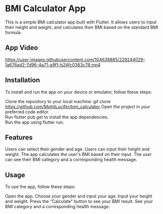 # BMI Calculator App

This is a simple BMI calculator app built with Flutter. It allows users to input their height and weight, and calculates their BMI based on the standard BMI formula.

## App Video
https://user-images.githubusercontent.com/104638885/229244029-1a676ad2-7d96-4a71-a9f1-b24fc0383c78.mp4

## Installation
To install and run the app on your device or emulator, follow these steps:

Clone the repository to your local machine: git clone\
https://github.com/MohitLucifer/bmi_calculator
Open the project in your preferred code editor.\
Run flutter pub get to install the app dependencies.\
Run the app using flutter run.

## Features
Users can select their gender and age.
Users can input their height and weight.
The app calculates the user's BMI based on their input.
The user can see their BMI category and a corresponding health message.

## Usage
To use the app, follow these steps:

Open the app.
Choose your gender and input your age.
Input your height and weight.
Press the "Calculate" button to see your BMI result.
See your BMI category and a corresponding health message.







